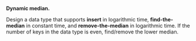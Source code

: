 **Dynamic median.** 

Design a data type that supports **insert** in logarithmic time, **find-the-median** in constant time, and **remove-the-median** in logarithmic time. If the number of keys in the data type is even, find/remove the lower median.